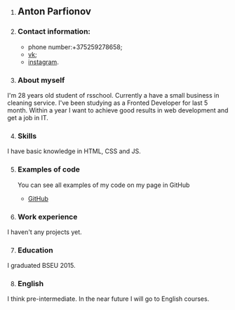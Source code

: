 1. ## Anton Parfionov


2. ### Contact information:
    - phone number:+375259278658;
    - [vk](https://vk.com/id53205447);
    - [instagram](https://www.instagram.com/sos_pylesos_company/).

3. ### About myself
I'm 28 years old student of rsschool.
Сurrently a have a small business in cleaning service.
I've been studying as a Fronted Developer for last 5 month.
Within a year I want to achieve good results in web development and get a job in IT.

4. ### Skills
I have basic knowledge in HTML, CSS and JS.

5. ### Examples of code
    You can see all examples of my code on my page in GitHub
    - [GitHub](https://github.com/toystix1992)

6. ### Work experience
I haven't any projects yet.

7. ### Education
I graduated BSEU 2015.


8. ### English
I think pre-intermediate. In the near future I will go to English courses.

